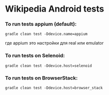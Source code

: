 # Wikipedia Android tests

### To run tests appium (default):

```
gradle clean test -Ddevice.name=appium
```

где appium это настройки для real или emulator

### To run tests on Selenoid:

```
gradle clean test -Ddevice.host=selenoid
```

### To run tests on BrowserStack:

```
gradle clean test -Ddevice.host=browser_stack
```